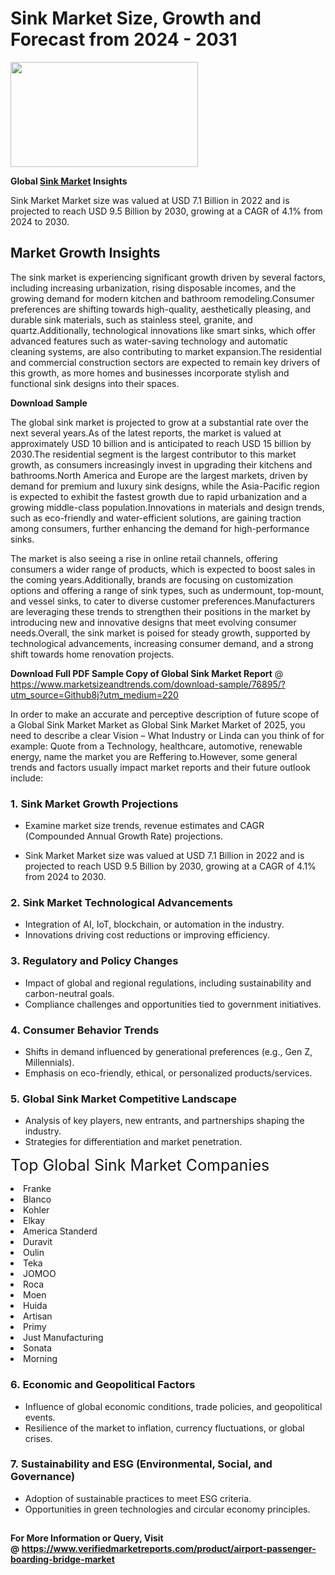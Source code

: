 <H1>Sink Market Size, Growth and Forecast from 2024 - 2031</H1><img class="aligncenter size-medium wp-image-584254" src="https://thirdeyenews.in/wp-content/uploads/2024/09/Global-Market-Research-300x168.jpeg" alt="" width="300" height="168" /><p><strong>Global&nbsp;<a href="https://www.marketsizeandtrends.com/download-sample/76895/?utm_source=Github8j?utm_medium=220">Sink Market</a> Insights</strong></p><p>Sink Market Market size was valued at USD 7.1 Billion in 2022 and is projected to reach USD 9.5 Billion by 2030, growing at a CAGR of 4.1% from 2024 to 2030.</p><p><h2>Market Growth Insights</h2> <p>The sink market is experiencing significant growth driven by several factors, including increasing urbanization, rising disposable incomes, and the growing demand for modern kitchen and bathroom remodeling.Consumer preferences are shifting towards high-quality, aesthetically pleasing, and durable sink materials, such as stainless steel, granite, and quartz.Additionally, technological innovations like smart sinks, which offer advanced features such as water-saving technology and automatic cleaning systems, are also contributing to market expansion.The residential and commercial construction sectors are expected to remain key drivers of this growth, as more homes and businesses incorporate stylish and functional sink designs into their spaces.</p> <p><strong>Download Sample</strong></p> <p>The global sink market is projected to grow at a substantial rate over the next several years.As of the latest reports, the market is valued at approximately USD 10 billion and is anticipated to reach USD 15 billion by 2030.The residential segment is the largest contributor to this market growth, as consumers increasingly invest in upgrading their kitchens and bathrooms.North America and Europe are the largest markets, driven by demand for premium and luxury sink designs, while the Asia-Pacific region is expected to exhibit the fastest growth due to rapid urbanization and a growing middle-class population.Innovations in materials and design trends, such as eco-friendly and water-efficient solutions, are gaining traction among consumers, further enhancing the demand for high-performance sinks.<p>The market is also seeing a rise in online retail channels, offering consumers a wider range of products, which is expected to boost sales in the coming years.Additionally, brands are focusing on customization options and offering a range of sink types, such as undermount, top-mount, and vessel sinks, to cater to diverse customer preferences.Manufacturers are leveraging these trends to strengthen their positions in the market by introducing new and innovative designs that meet evolving consumer needs.Overall, the sink market is poised for steady growth, supported by technological advancements, increasing consumer demand, and a strong shift towards home renovation projects.</p> <p><span class=""><strong>Download Full PDF Sample Copy of Global Sink Market Report</strong> @ <a href="https://www.marketsizeandtrends.com/download-sample/76895/?utm_source=Github8j?utm_medium=220" target="_blank">https://www.marketsizeandtrends.com/download-sample/76895/?utm_source=Github8j?utm_medium=220</a></span></p><p>In order to make an accurate and perceptive description of future scope of a Global&nbsp;Sink Market Market as Global&nbsp;Sink Market Market of 2025, you need to describe a clear Vision &ndash; What Industry or Linda can you think of for example: Quote from a Technology, healthcare, automotive, renewable energy, name the market you are Reffering to.However, some general trends and factors usually impact market reports and their future outlook include:</p><h3>1.&nbsp;<strong>Sink Market Growth Projections</strong></h3><ul><li>Examine market size trends, revenue estimates and CAGR (Compounded Annual Growth Rate) projections.</li><li><p>Sink Market Market size was valued at USD 7.1 Billion in 2022 and is projected to reach USD 9.5 Billion by 2030, growing at a CAGR of 4.1% from 2024 to 2030.</p></li></ul><h3>2.&nbsp;<strong>Sink Market Technological Advancements</strong></h3><ul><li>Integration of AI, IoT, blockchain, or automation in the industry.</li><li>Innovations driving cost reductions or improving efficiency.</li></ul><h3>3.&nbsp;<strong>Regulatory and Policy Changes</strong></h3><ul><li>Impact of global and regional regulations, including sustainability and carbon-neutral goals.</li><li>Compliance challenges and opportunities tied to government initiatives.</li></ul><h3>4.&nbsp;<strong>Consumer Behavior Trends</strong></h3><ul><li>Shifts in demand influenced by generational preferences (e.g., Gen Z, Millennials).</li><li>Emphasis on eco-friendly, ethical, or personalized products/services.</li></ul><h3>5.&nbsp;<strong>Global Sink Market Competitive Landscape</strong></h3><ul><li>Analysis of key players, new entrants, and partnerships shaping the industry.</li><li>Strategies for differentiation and market penetration.</li></ul><p data-pm-slice="1 1 []"><span style="color: inherit; font-family: inherit; font-size: 25px;">Top Global Sink Market Companies</span></p><div class="" data-test-id=""><p><li>Franke</li><li> Blanco</li><li> Kohler</li><li> Elkay</li><li> America Standerd</li><li> Duravit</li><li> Oulin</li><li> Teka</li><li> JOMOO</li><li> Roca</li><li> Moen</li><li> Huida</li><li> Artisan</li><li> Primy</li><li> Just Manufacturing</li><li> Sonata</li><li> Morning</li></p></div><h3>6.&nbsp;<strong>Economic and Geopolitical Factors</strong></h3><ul><li>Influence of global economic conditions, trade policies, and geopolitical events.</li><li>Resilience of the market to inflation, currency fluctuations, or global crises.</li></ul><h3>7.&nbsp;<strong>Sustainability and ESG (Environmental, Social, and Governance)</strong></h3><ul><li>Adoption of sustainable practices to meet ESG criteria.</li><li>Opportunities in green technologies and circular economy principles.</li></ul><h2><strong style="font-size: 14px;">For More Information or Query, Visit @&nbsp;</strong><a style="background-color: #ffffff; font-size: 14px;" href="https://www.marketsizeandtrends.com/report/sink-market/" target="_blank">https://www.verifiedmarketreports.com/product/airport-passenger-boarding-bridge-market</a></h2>